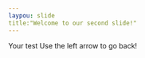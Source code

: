 ```yaml
---
laypou: slide
title:"Welcome to our second slide!"
---
```

Your test
Use the left arrow to go back!
